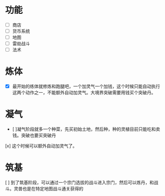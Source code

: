 # 功能

- [ ] 商店
- [ ] 货币系统
- [ ] 地图
- [ ] 雷劫战斗
- [ ] 法术

# 炼体

- [x] 最开始的练体就修炼和跑腿吧，一个加灵气一个加钱，这个时候只能自动执行这两个动作之一，不能额外自动加灵气。大境界突破需要用钱买个突破丹。

# 凝气

- [ ]凝气阶段就多一个种菜，先买初始土地，然后种，种的灵植目前只能吃和卖钱。突破也要买突破丹

[x] 这个时候可以额外自动加灵气了。

# 筑基

[ ] 到了筑基阶段，可以通过一个宗门选拔的战斗进入宗门，然后可以炼丹，和战斗。灵兽也是在特定地图战斗通关获得的
